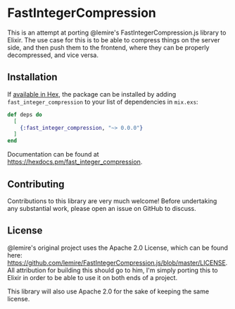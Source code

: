 # FastIntegerCompression

This is an attempt at porting @lemire's FastIntegerCompression.js library to Elixir. The use case for this is to be able to compress things on the server side, and then push them to the frontend, where they can be properly decompressed, and vice versa.

## Installation

If [available in Hex](https://hex.pm/docs/publish), the package can be installed
by adding `fast_integer_compression` to your list of dependencies in `mix.exs`:

```elixir
def deps do
  [
    {:fast_integer_compression, "~> 0.0.0"}
  ]
end
```

Documentation can be found at <https://hexdocs.pm/fast_integer_compression>.

## Contributing

Contributions to this library are very much welcome! Before undertaking any substantial work, please open an issue on GitHub to discuss.

## License

@lemire's original project uses the Apache 2.0 License, which can be found here: https://github.com/lemire/FastIntegerCompression.js/blob/master/LICENSE. All attribution for building this should go to him, I'm simply porting this to Elixir in order to be able to use it on both ends of a project.

This library will also use Apache 2.0 for the sake of keeping the same license.
